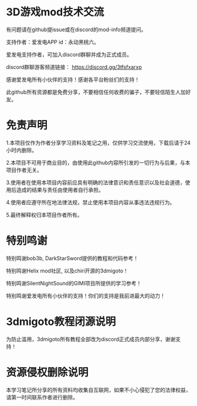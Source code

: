 # 3D游戏mod技术交流

有问题请在github提issue或在discord的mod-info频道提问。

支持作者：爱发电APP id：永动黑桃六。

爱发电支持作者，可加入discord群聊并成为正式成员。

discord群聊游客频道链接： https://discord.gg/3tfsfxarxp

感谢爱发电所有小伙伴的支持！感谢各平台粉丝们的支持！

此github所有资源都是免费分享，不要相信任何收费的骗子，不要轻信陌生人加好友。

# 免责声明
1.本项目仅作为作者分享学习资料及笔记之用，仅供学习交流使用，下载后请于24小时内删除。

2.本项目不可用于商业目的，由使用此github内容所引发的一切行为与后果，与本项目作者无关。

3.使用者在使用本项目内容前应具有明确的法律意识和责任意识以及社会道德，使用后造成的结果与责任由使用者自行承担。

4.使用者应遵守所在地法律法规，禁止使用本项目内容从事违法违规行为。

5.最终解释权归本项目作者所有。

# 特别鸣谢
特别鸣谢bob3b, DarkStarSword提供的教程和代码参考！

特别鸣谢Helix mod社区, 以及chiri开源的3dmigoto！

特别鸣谢SilentNightSound的GIMI项目所提供的学习参考！

特别鸣谢爱发电所有小伙伴的支持！你们的支持是我前进最大的动力！

# 3dmigoto教程闭源说明

为防止滥用，3dmigoto所有教程全部改为discord正式成员内部分享，谢谢支持！

# 资源侵权删除说明
本学习笔记所分享的所有资料均收集自互联网，如果不小心侵犯了您的法律权益，请第一时间联系作者进行删除。